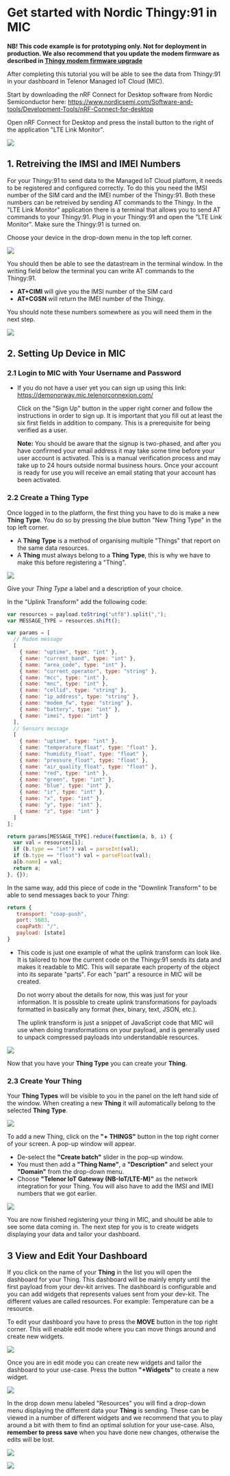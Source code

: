 # Get started with Nordic Thingy:91 in MIC

**NB! This code example is for prototyping only. Not for deployment in production. We also recommend that you update the modem firmware as described in [Thingy modem firmware upgrade](https://startiot.telenor.com/tutorials/thingy91-modem-firmware-upgrade/)**

After completing this tutorial you will be able to see the data from Thingy:91 in your dashboard in Telenor Managed IoT Cloud (MIC).

Start by downloading the nRF Connect for Desktop software from Nordic Semiconductor here: https://www.nordicsemi.com/Software-and-tools/Development-Tools/nRF-Connect-for-desktop

Open nRF Connect for Desktop and press the install button to the right of the application "LTE Link Monitor".

![](https://github.com/TelenorStartIoT/tutorials/blob/master/05-thingy-get-started/assets/1.1-nrf-link-monitor.png)

## 1. Retreiving the IMSI and IMEI Numbers

For your Thingy:91 to send data to the Managed IoT Cloud platform, it needs to be registered and configured correctly. To do this you need the IMSI number of the SIM card and the IMEI number of the Thingy:91. Both these numbers can be retreived by sending AT commands to the Thingy. In the "LTE Link Monitor" application there is a terminal that allows you to send AT commands to your Thingy:91. Plug in your Thingy:91 and open the "LTE Link Monitor". Make sure the Thingy:91 is turned on.

Choose your device in the drop-down menu in the top left corner.

![](https://github.com/TelenorStartIoT/tutorials/blob/master/05-thingy-get-started/assets/1.2-select-device.png)

You should then be able to see the datastream in the terminal window. In the writing field below the terminal you can write AT commands to the Thingy:91.

- **AT+CIMI** will give you the IMSI number of the SIM card
- **AT+CGSN** will return the IMEI number of the Thingy.

You should note these numbers somewhere as you will need them in the next step.

![](https://github.com/TelenorStartIoT/tutorials/blob/master/05-thingy-get-started/assets/1.3-at-commands.png)

## 2. Setting Up Device in MIC

### 2.1 Login to MIC with Your Username and Password

- If you do not have a user yet you can sign up using this link: https://demonorway.mic.telenorconnexion.com/

  Click on the "Sign Up" button in the upper right corner and follow the instructions in order to sign up. It is important that you fill out at least the six first fields in addition to company. This is a prerequisite for being verified as a user.

  **Note:** You should be aware that the signup is two-phased, and after you have confirmed your email address it may take some time before your user account is activated. This is a manual verification process and may take up to 24 hours outside normal business hours. Once your account is ready for use you will receive an email stating that your account has been activated.

### 2.2 Create a Thing Type

Once logged in to the platform, the first thing you have to do is make a new **Thing Type**. You do so by pressing the blue button "New Thing Type" in the top left corner.

- A **Thing Type** is a method of organising multiple "Things" that report on the same data resources.
- A **Thing** must always belong to a **Thing Type**, this is why we have to make this before registering a "Thing".

![](https://github.com/TelenorStartIoT/tutorials/blob/master/05-thingy-get-started/assets/1.4-new-thing-type.PNG)

Give your _Thing Type_ a label and a description of your choice.

In the "Uplink Transform" add the following code:

```javascript
var resources = payload.toString("utf8").split(",");
var MESSAGE_TYPE = resources.shift();

var params = [
  // Modem message
  [
    { name: "uptime", type: "int" },
    { name: "current_band", type: "int" },
    { name: "area_code", type: "int" },
    { name: "current_operator", type: "string" },
    { name: "mcc", type: "int" },
    { name: "mnc", type: "int" },
    { name: "cellid", type: "string" },
    { name: "ip_address", type: "string" },
    { name: "modem_fw", type: "string" },
    { name: "battery", type: "int" },
    { name: "imei", type: "int" }
  ],
  // Sensors message
  [
    { name: "uptime", type: "int" },
    { name: "temperature_float", type: "float" },
    { name: "humidity_float", type: "float" },
    { name: "pressure_float", type: "float" },
    { name: "air_quality_float", type: "float" },
    { name: "red", type: "int" },
    { name: "green", type: "int" },
    { name: "blue", type: "int" },
    { name: "ir", type: "int" },
    { name: "x", type: "int" },
    { name: "y", type: "int" },
    { name: "z", type: "int" }
  ]
];

return params[MESSAGE_TYPE].reduce(function(a, b, i) {
  var val = resources[i];
  if (b.type == "int") val = parseInt(val);
  if (b.type == "float") val = parseFloat(val);
  a[b.name] = val;
  return a;
}, {});
```

In the same way, add this piece of code in the "Downlink Transform" to be able to send messages back to your _Thing_:

```Javascript
return {
   transport: "coap-push",
   port: 5683,
   coapPath: "/",
   payload: [state]
}
```

- This code is just one example of what the uplink transform can look like. It is tailored to how the current code on the Thingy:91 sends its data and makes it readable to MIC. This will separate each property of the object into its separate "parts". For each "part" a resource in MIC will be created.

  Do not worry about the details for now, this was just for your information. It is possible to create uplink transformations for payloads formatted in basically any format (hex, binary, text, JSON, etc.).

  The uplink transform is just a snippet of JavaScript code that MIC will use when doing transformations on your payload, and is generally used to unpack compressed payloads into understandable resources.

![](https://github.com/TelenorStartIoT/tutorials/blob/master/05-thingy-get-started/assets/1.5-thing-type.PNG)

Now that you have your **Thing Type** you can create your **Thing**.

### 2.3 Create Your Thing

Your **Thing Types** will be visible to you in the panel on the left hand side of the window. When creating a new **Thing** it will automatically belong to the selected **Thing Type**.

![](https://github.com/TelenorStartIoT/tutorials/blob/master/05-thingy-get-started/assets/1.6-new-thing.PNG)

To add a new Thing, click on the **"+ THINGS"** button in the top right corner of your screen. A pop-up window will appear.

- De-select the **"Create batch"** slider in the pop-up window.
- You must then add a **"Thing Name"**, a **"Description"** and select your **"Domain"** from the drop-down menu.
- Choose **"Telenor IoT Gateway (NB-IoT/LTE-M)"** as the network integration for your Thing. You will also have to add the IMSI and IMEI numbers that we got earlier.

![](https://github.com/TelenorStartIoT/tutorials/blob/master/05-thingy-get-started/assets/1.7-thing.PNG)

You are now finished registering your thing in MIC, and should be able to see some data coming in. The next step for you is to create widgets displaying your data and tailor your dashboard.

## 3 View and Edit Your Dashboard

If you click on the name of your **Thing** in the list you will open the dashboard for your Thing. This dashboard will be mainly empty until the first payload from your dev-kit arrives. The dashboard is configurable and you can add widgets that represents values sent from your dev-kit. The different values are called resources. For example: Temperature can be a resource.

To edit your dashboard you have to press the **MOVE** button in the top right corner. This will enable edit mode where you can move things around and create new widgets.

![](https://github.com/TelenorStartIoT/tutorials/blob/master/05-thingy-get-started/assets/1.8-move.PNG)

Once you are in edit mode you can create new widgets and tailor the dashboard to your use-case. Press the button **"+Widgets"** to create a new widget.

![](https://github.com/TelenorStartIoT/tutorials/blob/master/05-thingy-get-started/assets/1.9-new-widget.png)

In the drop down menu labeled "Resources" you will find a drop-down menu displaying the different data your **Thing** is sending. These can be viewed in a number of different widgets and we recommend that you to play around a bit with them to find an optimal solution for your use-case. Also, **remember to press save** when you have done new changes, otherwise the edits will be lost.

![](https://github.com/TelenorStartIoT/tutorials/blob/master/05-thingy-get-started/assets/1.10-widget.PNG)

![](https://github.com/TelenorStartIoT/tutorials/blob/master/05-thingy-get-started/assets/1.11-save.png)
